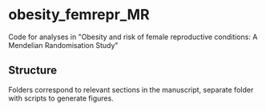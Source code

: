 # obesity_femrepr_MR
Code for analyses in "Obesity and risk of female reproductive conditions:  A Mendelian Randomisation Study"

## Structure
Folders correspond to relevant sections in the manuscript, separate folder with scripts to generate figures. 
